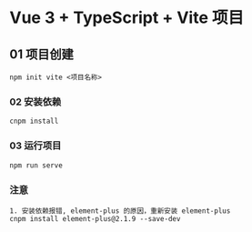 # Vue 3 + TypeScript + Vite 项目

## 01 项目创建

```
npm init vite <项目名称>

```

### 02 安装依赖

```
cnpm install
```

### 03 运行项目

```
npm run serve
```

### 注意

```
1. 安装依赖报错, element-plus 的原因，重新安装 element-plus
cnpm install element-plus@2.1.9 --save-dev
```
